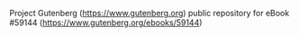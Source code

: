 Project Gutenberg (https://www.gutenberg.org) public repository for
eBook #59144 (https://www.gutenberg.org/ebooks/59144)
